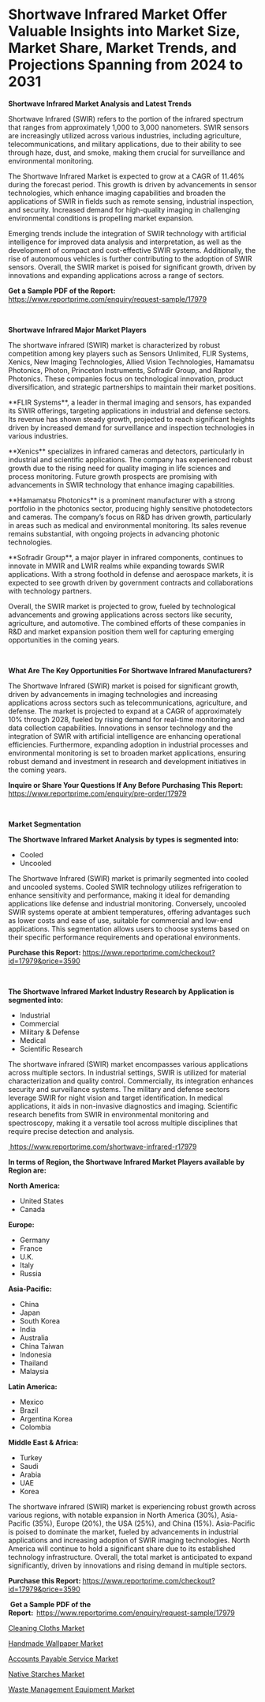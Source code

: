 <p><h1>Shortwave Infrared Market Offer Valuable Insights into Market Size, Market Share, Market Trends, and Projections Spanning from 2024 to 2031</h1></p><p><strong>Shortwave Infrared Market Analysis and Latest Trends</strong></p>
<p><p>Shortwave Infrared (SWIR) refers to the portion of the infrared spectrum that ranges from approximately 1,000 to 3,000 nanometers. SWIR sensors are increasingly utilized across various industries, including agriculture, telecommunications, and military applications, due to their ability to see through haze, dust, and smoke, making them crucial for surveillance and environmental monitoring.</p><p>The Shortwave Infrared Market is expected to grow at a CAGR of 11.46% during the forecast period. This growth is driven by advancements in sensor technologies, which enhance imaging capabilities and broaden the applications of SWIR in fields such as remote sensing, industrial inspection, and security. Increased demand for high-quality imaging in challenging environmental conditions is propelling market expansion.</p><p>Emerging trends include the integration of SWIR technology with artificial intelligence for improved data analysis and interpretation, as well as the development of compact and cost-effective SWIR systems. Additionally, the rise of autonomous vehicles is further contributing to the adoption of SWIR sensors. Overall, the SWIR market is poised for significant growth, driven by innovations and expanding applications across a range of sectors.</p></p>
<p><strong>Get a Sample PDF of the Report:&nbsp;</strong> <a href="https://www.reportprime.com/enquiry/request-sample/17979?utm_campaign=10&utm_medium=2&utm_source=Github&utm_content=ia&utm_term=20112024&utm_id=shortwave-infrared">https://www.reportprime.com/enquiry/request-sample/17979</a></p>
<p>&nbsp;</p>
<p><strong>Shortwave Infrared Major Market Players</strong></p>
<p><p>The shortwave infrared (SWIR) market is characterized by robust competition among key players such as Sensors Unlimited, FLIR Systems, Xenics, New Imaging Technologies, Allied Vision Technologies, Hamamatsu Photonics, Photon, Princeton Instruments, Sofradir Group, and Raptor Photonics. These companies focus on technological innovation, product diversification, and strategic partnerships to maintain their market positions.</p><p>**FLIR Systems**, a leader in thermal imaging and sensors, has expanded its SWIR offerings, targeting applications in industrial and defense sectors. Its revenue has shown steady growth, projected to reach significant heights driven by increased demand for surveillance and inspection technologies in various industries.</p><p>**Xenics** specializes in infrared cameras and detectors, particularly in industrial and scientific applications. The company has experienced robust growth due to the rising need for quality imaging in life sciences and process monitoring. Future growth prospects are promising with advancements in SWIR technology that enhance imaging capabilities.</p><p>**Hamamatsu Photonics** is a prominent manufacturer with a strong portfolio in the photonics sector, producing highly sensitive photodetectors and cameras. The company’s focus on R&D has driven growth, particularly in areas such as medical and environmental monitoring. Its sales revenue remains substantial, with ongoing projects in advancing photonic technologies.</p><p>**Sofradir Group**, a major player in infrared components, continues to innovate in MWIR and LWIR realms while expanding towards SWIR applications. With a strong foothold in defense and aerospace markets, it is expected to see growth driven by government contracts and collaborations with technology partners.</p><p>Overall, the SWIR market is projected to grow, fueled by technological advancements and growing applications across sectors like security, agriculture, and automotive. The combined efforts of these companies in R&D and market expansion position them well for capturing emerging opportunities in the coming years.</p></p>
<p>&nbsp;</p>
<p><strong>What Are The Key Opportunities For Shortwave Infrared Manufacturers?</strong></p>
<p><p>The Shortwave Infrared (SWIR) market is poised for significant growth, driven by advancements in imaging technologies and increasing applications across sectors such as telecommunications, agriculture, and defense. The market is projected to expand at a CAGR of approximately 10% through 2028, fueled by rising demand for real-time monitoring and data collection capabilities. Innovations in sensor technology and the integration of SWIR with artificial intelligence are enhancing operational efficiencies. Furthermore, expanding adoption in industrial processes and environmental monitoring is set to broaden market applications, ensuring robust demand and investment in research and development initiatives in the coming years.</p></p>
<p><strong>Inquire or Share Your Questions If Any Before Purchasing This Report:</strong> <a href="https://www.reportprime.com/enquiry/pre-order/17979?utm_campaign=10&utm_medium=2&utm_source=Github&utm_content=ia&utm_term=20112024&utm_id=shortwave-infrared">https://www.reportprime.com/enquiry/pre-order/17979</a></p>
<p>&nbsp;</p>
<p><strong>Market Segmentation</strong></p>
<p><strong>The Shortwave Infrared Market Analysis by types is segmented into:</strong></p>
<p><ul><li>Cooled</li><li>Uncooled</li></ul></p>
<p><p>The Shortwave Infrared (SWIR) market is primarily segmented into cooled and uncooled systems. Cooled SWIR technology utilizes refrigeration to enhance sensitivity and performance, making it ideal for demanding applications like defense and industrial monitoring. Conversely, uncooled SWIR systems operate at ambient temperatures, offering advantages such as lower costs and ease of use, suitable for commercial and low-end applications. This segmentation allows users to choose systems based on their specific performance requirements and operational environments.</p></p>
<p><strong>Purchase this Report:&nbsp;</strong><a href="https://www.reportprime.com/checkout?id=17979&price=3590&utm_campaign=10&utm_medium=2&utm_source=Github&utm_content=ia&utm_term=20112024&utm_id=shortwave-infrared">https://www.reportprime.com/checkout?id=17979&price=3590</a></p>
<p>&nbsp;</p>
<p><strong>The Shortwave Infrared Market Industry Research by Application is segmented into:</strong></p>
<p><ul><li>Industrial</li><li>Commercial</li><li>Military & Defense</li><li>Medical</li><li>Scientific Research</li></ul></p>
<p><p>The shortwave infrared (SWIR) market encompasses various applications across multiple sectors. In industrial settings, SWIR is utilized for material characterization and quality control. Commercially, its integration enhances security and surveillance systems. The military and defense sectors leverage SWIR for night vision and target identification. In medical applications, it aids in non-invasive diagnostics and imaging. Scientific research benefits from SWIR in environmental monitoring and spectroscopy, making it a versatile tool across multiple disciplines that require precise detection and analysis.</p></p>
<p><a href="https://www.reportprime.com/shortwave-infrared-r17979?utm_campaign=10&utm_medium=2&utm_source=Github&utm_content=ia&utm_term=20112024&utm_id=shortwave-infrared">&nbsp;https://www.reportprime.com/shortwave-infrared-r17979</a></p>
<p><strong>In terms of Region, the Shortwave Infrared Market Players available by Region are:</strong></p>
<p>
    <p> <strong> North America: </strong>
        <ul>
            <li>United States</li>
            <li>Canada</li>
        </ul>
        </p> 
    <p> <strong> Europe: </strong>
        <ul>
            <li>Germany</li>
            <li>France</li>
            <li>U.K.</li>
            <li>Italy</li>
            <li>Russia</li>
        </ul>
        </p> 
    <p> <strong> Asia-Pacific: </strong>
        <ul>
            <li>China</li>
            <li>Japan</li>
            <li>South Korea</li>
            <li>India</li>
            <li>Australia</li>
            <li>China Taiwan</li>
            <li>Indonesia</li>
            <li>Thailand</li>
            <li>Malaysia</li>
        </ul>
        </p> 
    <p> <strong> Latin America: </strong>
        <ul>
            <li>Mexico</li>
            <li>Brazil</li>
            <li>Argentina Korea</li>
            <li>Colombia</li>
        </ul>
        </p> 
    <p> <strong> Middle East & Africa: </strong>
        <ul>
            <li>Turkey</li>
            <li>Saudi</li>
            <li>Arabia</li>
            <li>UAE</li>
            <li>Korea</li>
        </ul>
    </p>
    </p>
<p><p>The shortwave infrared (SWIR) market is experiencing robust growth across various regions, with notable expansion in North America (30%), Asia-Pacific (35%), Europe (20%), the USA (25%), and China (15%). Asia-Pacific is poised to dominate the market, fueled by advancements in industrial applications and increasing adoption of SWIR imaging technologies. North America will continue to hold a significant share due to its established technology infrastructure. Overall, the total market is anticipated to expand significantly, driven by innovations and rising demand in multiple sectors.</p></p>
<p><strong>Purchase this Report: </strong><a href="https://www.reportprime.com/checkout?id=17979&price=3590&utm_campaign=10&utm_medium=2&utm_source=Github&utm_content=ia&utm_term=20112024&utm_id=shortwave-infrared">https://www.reportprime.com/checkout?id=17979&price=3590</a></p>
<p>&nbsp;<strong>Get a Sample PDF of the Report:&nbsp;&nbsp;</strong><a href="https://www.reportprime.com/enquiry/request-sample/17979?utm_campaign=10&utm_medium=2&utm_source=Github&utm_content=ia&utm_term=20112024&utm_id=shortwave-infrared">https://www.reportprime.com/enquiry/request-sample/17979</a></p>
<p><strong></strong></p>
<p><p><a href="https://github.com/BryceTownsendr/Market-Research-Report-List-7/blob/main/cleaning-cloths-market.md?utm_campaign=10&utm_medium=2&utm_source=Github&utm_content=ia&utm_term=20112024&utm_id=shortwave-infrared">Cleaning Cloths Market</a></p><p><a href="https://github.com/mahnoor2003/Market-Research-Report-List-6/blob/main/handmade-wallpaper-market.md?utm_campaign=10&utm_medium=2&utm_source=Github&utm_content=ia&utm_term=20112024&utm_id=shortwave-infrared">Handmade Wallpaper Market</a></p><p><a href="https://issuu.com/reportprime-2/docs/accounts-payable-service-market-siz_e76b221e62890f?utm_campaign=10&utm_medium=2&utm_source=Github&utm_content=ia&utm_term=20112024&utm_id=shortwave-infrared">Accounts Payable Service Market</a></p><p><a href="https://www.linkedin.com/pulse/native-starches-market-analysis-growth-forecast-15-cagr-from-qx6ke?utm_campaign=10&utm_medium=2&utm_source=Github&utm_content=ia&utm_term=20112024&utm_id=shortwave-infrared">Native Starches Market</a></p><p><a href="https://www.linkedin.com/pulse/market-insights-global-waste-management-equipment-forecast-a7h0e?utm_campaign=10&utm_medium=2&utm_source=Github&utm_content=ia&utm_term=20112024&utm_id=shortwave-infrared">Waste Management Equipment Market</a></p></p>